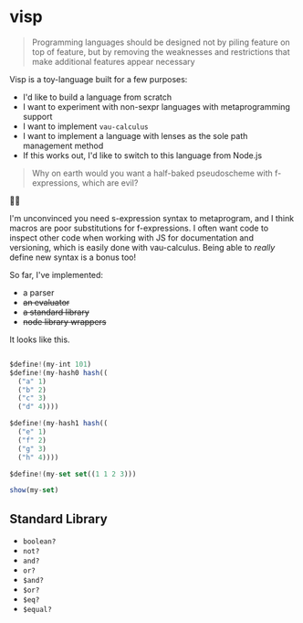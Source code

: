 # visp

> Programming languages should be designed not by piling feature on top of feature, but by removing the weaknesses and restrictions that make additional features appear necessary

Visp is a toy-language built for a few purposes:

- I'd like to build a language from scratch
- I want to experiment with non-sexpr languages with metaprogramming support
- I want to implement `vau-calculus`
- I want to implement a language with lenses as the sole path management method
- If this works out, I'd like to switch to this language from Node.js

> Why on earth would you want a half-baked pseudoscheme with f-expressions, which are evil?

:woman_shrugging:

I'm unconvinced you need s-expression syntax to metaprogram, and I think macros are poor substitutions for f-expressions. I often want code to inspect other code when working with JS for documentation and versioning, which is easily done with vau-calculus. Being able to *really* define new syntax is a bonus too!

So far, I've implemented:

- a parser
- ~~an evaluator~~
- ~~a standard library~~
- ~~node library wrappers~~

It looks like this.

```js

$define!(my-int 101)
$define!(my-hash0 hash((
  ("a" 1)
  ("b" 2)
  ("c" 3)
  ("d" 4))))

$define!(my-hash1 hash((
  ("e" 1)
  ("f" 2)
  ("g" 3)
  ("h" 4))))

$define!(my-set set((1 1 2 3)))

show(my-set)
```

## Standard Library

- `boolean?`
- `not?`
- `and?`
- `or?`
- `$and?`
- `$or?`
- `$eq?`
- `$equal?`
